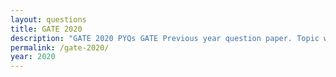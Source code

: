 ```yaml
---
layout: questions
title: GATE 2020
description: "GATE 2020 PYQs GATE Previous year question paper. Topic wise gate questions."
permalink: /gate-2020/
year: 2020
---
```


